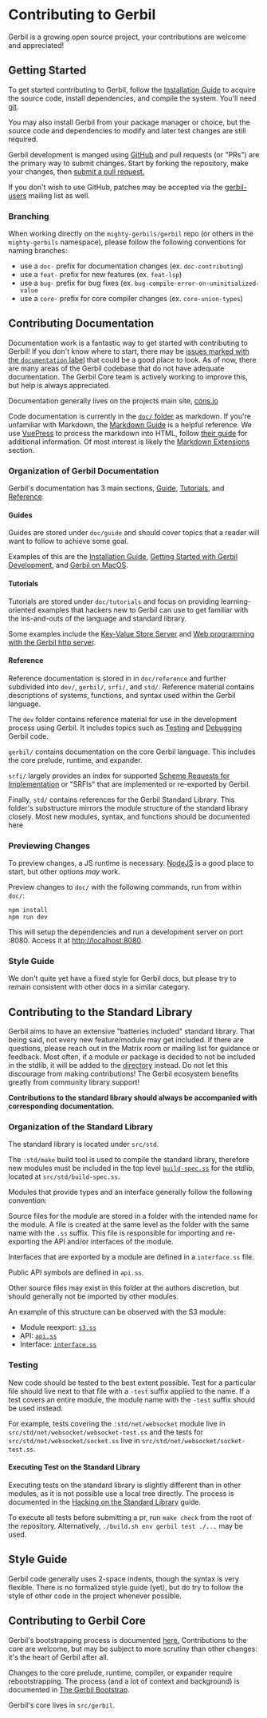 # Contributing to Gerbil

Gerbil is a growing open source project, your contributions are welcome and appreciated!

## Getting Started

To get started contributing to Gerbil, follow the [Installation
Guide](https://cons.io/guide/#installation) to acquire the source code, install
dependencies, and compile the system. You'll need [git](https://git-scm.com/).

You may also install Gerbil from your package manager or choice, but the source code and
dependencies to modify and later test changes are still required.

Gerbil development is manged using [GitHub](https://github.com/mighty-gerbils/gerbil)
and pull requests (or "PRs") are the primary way to submit changes. Start by forking the
repository, make your changes, then [submit a pull
request.](https://docs.github.com/en/pull-requests/collaborating-with-pull-requests/proposing-changes-to-your-work-with-pull-requests/creating-a-pull-request-from-a-fork)

If you don't wish to
use GitHub, patches may be accepted via the
[gerbil-users](https://groups.google.com/a/hackzen.org/g/gerbil-users) mailing list as
well.

### Branching

When working directly on the `mighty-gerbils/gerbil` repo (or others in the
`mighty-gerbils` namespace), please follow the following conventions for naming
branches:

- use a `doc-` prefix for documentation changes (ex. `doc-contributing`)
- use a `feat-` prefix for new features (ex. `feat-lsp`)
- use a `bug-` prefix for bug fixes (ex. `bug-compile-error-on-uninitialized-value`
- use a `core-` prefix for core compiler changes (ex. `core-union-types`)

## Contributing Documentation

Documentation work is a fantastic way to get started with contributing to Gerbil! If you
don't know where to start, there may be [issues marked with the `documentation`
label](https://github.com/mighty-gerbils/gerbil/issues?q=is%3Aissue+is%3Aopen+doc+label%3Adocumentation)
that could be a good place to look. As of now, there are many areas of the Gerbil
codebase that do not have adequate documentation. The Gerbil Core team is actively
working to improve this, but help is always appreciated.

Documentation generally lives on the projects main site, [cons.io](https://cons.io)

Code documentation is currently in the [`doc/`
folder](https://github.com/mighty-gerbils/gerbil/tree/master/doc) as markdown. If you're
unfamiliar with Markdown, the [Markdown Guide](https://www.markdownguide.org/) is a
helpful reference. We use [VuePress](https://vuepress.vuejs.org/) to process the
markdown into HTML, follow [their guide](https://vuepress.vuejs.org/guide/#how-it-works)
for additional information. Of most interest is likely the [Markdown
Extensions](https://vuepress.vuejs.org/guide/markdown.html) section.

### Organization of Gerbil Documentation

Gerbil's documentation has 3 main sections, [Guide](https://cons.io/guide/),
[Tutorials](https://cons.io/tutorials/), and [Reference](https://cons.io/reference/).

#### Guides

Guides are stored under `doc/guide` and should cover topics that a reader will want to
follow to achieve some goal.

Examples of this are the [Installation Guide](https://cons.io/guide/#installation),
[Getting Started with Gerbil
Development](https://cons.io/guide/getting-started.html#install-gerbil), and [Gerbil on
MacOS](https://cons.io/guide/macos.html#install-dependencies).

#### Tutorials

Tutorials are stored under `doc/tutorials` and focus on providing learning-oriented
examples that hackers new to Gerbil can use to get familiar with the ins-and-outs of the
language and standard library.

Some examples include the [Key-Value Store
Server](https://cons.io/tutorials/kvstore.html) and [Web programming with the Gerbil
http server](https://cons.io/tutorials/httpd.html).


#### Reference

Reference documentation is stored in in `doc/reference` and further subdivided into
`dev/`, `gerbil/`, `srfi/`, and `std/`. Reference material contains descriptions of
systems, functions, and syntax used within the Gerbil language.

The `dev` folder contains reference material for use in the development process using
Gerbil. It includes topics such as
[Testing](https://cons.io/reference/dev/test.html#running-tests-with-gxtest) and
[Debugging](https://cons.io/reference/dev/debug.html) Gerbil code.

`gerbil/` contains documentation on the core Gerbil language. This includes the core
prelude, runtime, and expander.

`srfi/` largely provides an index for supported [Scheme Requests for
Implementation](https://srfi.schemers.org/) or "SRFIs" that are implemented or
re-exported by Gerbil.

Finally, `std/` contains references for the Gerbil Standard Library. This folder's
substructure mirrors the module structure of the standard library closely. Most new
modules, syntax, and functions should be documented here

### Previewing Changes

To preview changes, a JS runtime is necessary. [NodeJS](https://nodejs.org/) is a good
place to start, but other options *may* work.

Preview changes to `doc/` with the following commands, run from within `doc/`:

```shell
npm install
npm run dev
```

This will setup the dependencies and run a development server on port :8080. Access it
at <http://localhost:8080>.

### Style Guide

We don't quite yet have a fixed style for Gerbil docs, but please try to remain
consistent with other docs in a similar category.

## Contributing to the Standard Library

Gerbil aims to have an extensive "batteries included" standard library. That being said,
not every new feature/module may get included. If there are questions, please reach out
in the Matrix room or mailing list for guidance or feedback. Most often, if a module or
package is decided to not be included in the stdlib, it will be added to the
[directory](https://github.com/mighty-gerbils/gerbil-directory) instead. Do not let this
discourage from making contributions! The Gerbil ecosystem benefits greatly from
community library support!

**Contributions to the standard library should always be accompanied with corresponding
documentation.**

### Organization of the Standard Library

The standard library is located under `src/std`.

The `:std/make` build tool is used to compile the standard library, therefore new
modules must be included in the top level
[`build-spec.ss`](https://github.com/mighty-gerbils/gerbil/blob/master/src/std/build-spec.ss)
for the stdlib, located at `src/std/build-spec.ss`.

Modules that provide types and an interface generally follow the following convention:

Source files for the module are stored in a folder with the intended name for the
module. A file is created at the same level as the folder with the same name with the
`.ss` suffix. This file is responsible for importing and re-exporting the API and/or
interfaces of the module.

Interfaces that are exported by a module are defined in a `interface.ss` file.

Public API symbols are defined in `api.ss`.

Other source files may exist in this folder at the authors discretion, but should
generally not be imported by other modules.

An example of this structure can be observed with the S3 module:

- Module reexport: [`s3.ss`](https://github.com/mighty-gerbils/gerbil/blob/master/src/std/net/s3.ss)
- API: [`api.ss`](https://github.com/mighty-gerbils/gerbil/blob/master/src/std/net/s3/api.ss)
- Interface: [`interface.ss`](https://github.com/mighty-gerbils/gerbil/blob/master/src/std/net/s3/interface.ss)

### Testing

New code should be tested to the best extent possible. Test for a particular file should
live next to that file with a `-test` suffix applied to the name. If a test covers an
entire module, the module name with the `-test` suffix should be used instead.

For example, tests covering the `:std/net/websocket` module live in
`src/std/net/websocket/websocket-test.ss` and the tests for
`src/std/net/websocket/socket.ss` live in `src/std/net/websocket/socket-test.ss`.

#### Executing Test on the Standard Library

Executing tests on the standard library is slightly different than in other modules, as
it is not possible use a local tree directly. The process is documented in the [Hacking
on the Standard Library](https://cons.io/reference/dev/test.html) guide.

To execute all tests before submitting a pr, run `make check` from the root of the
repository. Alternatively, `./build.sh env gerbil test ./...` may be used.

## Style Guide

Gerbil code generally uses 2-space indents, though the syntax is very flexible. There is
no formalized style guide (yet), but do try to follow the style of other code in the
project whenever possible.

## Contributing to Gerbil Core

Gerbil's bootstrapping process is documented
[here.](https://cons.io/reference/dev/bootstrap.html) Contributions to the core are
welcome, but may be subject to more scrutiny than other changes: it's the heart of
Gerbil after all.

Changes to the core prelude, runtime, compiler, or expander require rebootstrapping. The
process (and a lot of context and background) is documented in [The Gerbil
Bootstrap](https://cons.io/reference/dev/bootstrap.html#recompiling-the-bootstrap).

Gerbil's core lives in `src/gerbil`.
